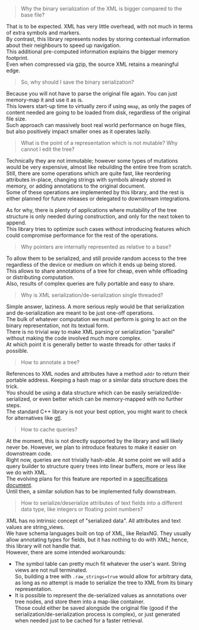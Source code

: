 > Why the binary serialization of the XML is bigger compared to the base file?

That is to be expected. XML has very little overhead, with not much in terms of extra symbols and markers.  
By contrast, this library represents nodes by storing contextual information about their neighbours to speed up navigation.  
This additional pre-computed information explains the bigger memory footprint.  
Even when compressed via gzip, the source XML retains a meaningful edge.  

> So, why should I save the binary serialization?

Because you will not have to parse the original file again. You can just memory-map it and use it as is.  
This lowers start-up time to virtually zero if using `mmap`, as only the pages of content needed are going to be loaded from disk, regardless of the original file size.  
Such approach can massively boot real world performance on huge files, but also positively impact smaller ones as it operates lazily.

> What is the point of a representation which is not mutable? Why cannot I edit the tree?

Technically they are not immutable; however some types of mutations would be very expensive, almost like rebuilding the entire tree from scratch.  
Still, there are some operations which are quite fast, like reordering attributes in-place, changing strings with symbols already stored in memory, or adding annotations to the original document.  
Some of these operations are implemented by this library, and the rest is either planned for future releases or delegated to downstream integrations.  

As for why, there is plenty of applications where mutability of the tree structure is only needed during construction, and only for the next token to append.  
This library tries to optimize such cases without introducing features which could compromise performance for the rest of the operations.

> Why pointers are internally represented as relative to a base?

To allow them to be serialized, and still provide random access to the tree regardless of the device or medium on which it ends up being stored.  
This allows to share annotations of a tree for cheap, even while offloading or distributing computation.  
Also, results of complex queries are fully portable and easy to share.

> Why is XML serialization/de-serialization single threaded?

Simple answer, laziness. A more serious reply would be that serialization and de-serialization are meant to be just one-off operations.  
The bulk of whatever computation we must perform is going to act on the binary representation, not its textual form.  
There is no trivial way to make XML parsing or serialization "parallel" without making the code involved much more complex.  
At which point it is generally better to waste threads for other tasks if possible.

> How to annotate a tree?

References to XML nodes and attributes have a method `addr` to return their portable address. Keeping a hash map or a similar data structure does the trick.  
You should be using a data structure which can be easily serialized/de-serialized, or even better which can be memory-mapped with no further steps.  
The standard C++ library is not your best option, you might want to check for alternatives like [gtl](https://github.com/greg7mdp/gtl).

> How to cache queries?

At the moment, this is not directly supported by the library and will likely never be. However, we plan to introduce features to make it easier on downstream code.  
Right now, queries are not trivially hash-able. At some point we will add a query builder to structure query trees into linear buffers, more or less like we do with XML.  
The evolving plans for this feature are reported in a [specifications document](./specs/query-builder.md).  
Until then, a similar solution has to be implemented fully downstream.

> How to serialize/deserialize attributes of text fields into a different data type, like integers or floating point numbers?

XML has no intrinsic concept of "serialized data". All attributes and text values are string_views.  
We have schema languages built on top of XML, like RelaxNG. They usually allow annotating types for fields, but it has nothing to do with XML; hence, this library will not handle that.  
However, there are some intended workarounds:
- The symbol table can pretty much fit whatever the user's want. String views are not null terminated.  
  So, building a tree with `.raw_strings=true` would allow for arbitrary data, as long as no attempt is made to serialize the tree to XML from its binary representation.
- It is possible to represent the de-serialized values as annotations over tree nodes, and store them into a map-like container.  
  Those could either be saved alongside the original file (good if the serialization/de-serialization process is complex), or just generated when needed just to be cached for a faster retrieval.
